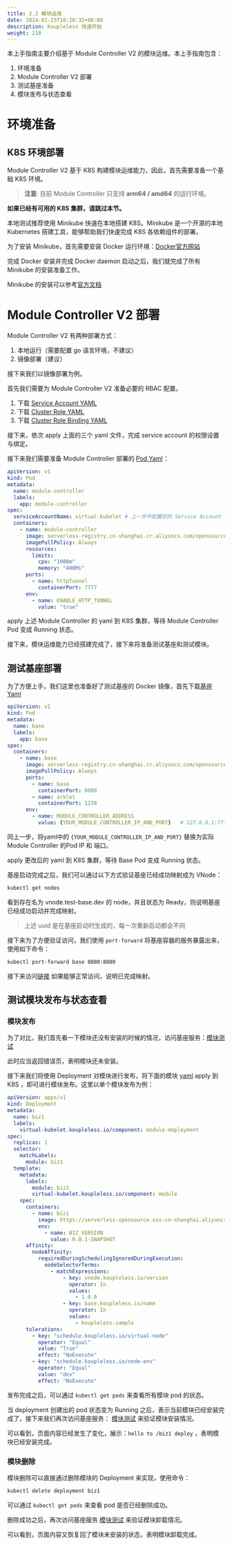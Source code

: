 ```yaml
---
title: 2.2 模块运维
date: 2024-01-25T10:28:32+08:00
description: Koupleless 快速开始
weight: 210
---
```


本上手指南主要介绍基于 Module Controller V2 的模块运维。本上手指南包含：

1. 环境准备
2. Module Controller V2 部署
3. 测试基座准备
4. 模块发布与状态查看

# 环境准备

## K8S 环境部署

Module Controller V2 基于 K8S 构建模块运维能力，因此，首先需要准备一个基础 K8S 环境。

> **注意**: 目前 Module Controller 只支持 **arm64 / amd64** 的运行环境。

**如果已经有可用的 K8S 集群，请跳过本节。**

本地测试推荐使用 Minikube 快速在本地搭建 K8S。Minikube 是一个开源的本地 Kubernetes 搭建工具，能够帮助我们快速完成 K8S 各依赖组件的部署。

为了安装 Minikube，首先需要安装 Docker 运行环境：[Docker官方网站](https://www.docker.com/get-started/)

完成 Docker 安装并完成 Docker daemon 启动之后，我们就完成了所有 Minikube 的安装准备工作。

Minikube 的安装可以参考[官方文档](https://minikube.sigs.k8s.io/docs/start/?arch=%2Fmacos%2Farm64%2Fstable%2Fbinary+download)

# Module Controller V2 部署

Module Controller V2 有两种部署方式：
1. 本地运行（需要配置 go 语言环境，不建议）
2. 镜像部署（建议）

接下来我们以镜像部署为例。

首先我们需要为 Module Controller V2 准备必要的 RBAC 配置。

1. 下载 [Service Account YAML](https://github.com/koupleless/module-controller/blob/main/samples/rbac/base_service_account.yaml)
2. 下载 [Cluster Role YAML](https://github.com/koupleless/module-controller/blob/main/samples/rbac/base_service_account_cluster_role.yaml)
3. 下载 [Cluster Role Binding YAML](https://github.com/koupleless/module-controller/blob/main/samples/rbac/base_service_account_cluster_role_binding.yaml)

接下来，依次 apply 上面的三个 yaml 文件，完成 service account 的权限设置与绑定。

接下来我们需要准备 Module Controller 部署的 [Pod Yaml](https://github.com/koupleless/module-controller/tree/main/example/quick-start/module-controller.yaml)：

```yaml
apiVersion: v1
kind: Pod
metadata:
  name: module-controller
  labels:
    app: module-controller
spec:
  serviceAccountName: virtual-kubelet # 上一步中配置好的 Service Account
  containers:
    - name: module-controller
      image: serverless-registry.cn-shanghai.cr.aliyuncs.com/opensource/release/module-controller-v2:v2.1.2 # 已经打包好的镜像
      imagePullPolicy: Always
      resources:
        limits:
          cpu: "1000m"
          memory: "400Mi"
      ports:
        - name: httpTunnel
          containerPort: 7777
      env:
        - name: ENABLE_HTTP_TUNNEL
          value: "true"
```

apply 上述 Module Controller 的 yaml 到 K8S 集群，等待 Module Controller Pod 变成 Running 状态。

接下来，模块运维能力已经搭建完成了，接下来将准备测试基座和测试模块。

## 测试基座部署

为了方便上手，我们这里也准备好了测试基座的 Docker 镜像，首先下载[基座 Yaml](https://github.com/koupleless/module-controller/tree/main/example/quick-start/base.yaml)

```yaml
apiVersion: v1
kind: Pod
metadata:
  name: base
  labels:
    app: base
spec:
  containers:
    - name: base
      image: serverless-registry.cn-shanghai.cr.aliyuncs.com/opensource/test/base-web:1.4.0 # 已经打包好的镜像, 镜像来源 https://github.com/koupleless/samples/blob/main/springboot-samples/web/tomcat/Dockerfile
      imagePullPolicy: Always
      ports:
        - name: base
          containerPort: 8080
        - name: arklet
          containerPort: 1238
      env:
        - name: MODULE_CONTROLLER_ADDRESS
          value: {YOUR_MODULE_CONTROLLER_IP_AND_PORT}   # 127.0.0.1:7777
```

同上一步，将yaml中的 `{YOUR_MODULE_CONTROLLER_IP_AND_PORT}` 替换为实际 Module Controller 的Pod IP 和 端口。

apply 更改后的 yaml 到 K8S 集群，等待 Base Pod 变成 Running 状态。

基座启动完成之后，我们可以通过以下方式验证基座已经成功映射成为 VNode：

```bash
kubectl get nodes
```

看到存在名为 vnode.test-base.dev 的 node，并且状态为 Ready，则说明基座已经成功启动并完成映射。

> 上述 uuid 是在基座启动时生成的，每一次重新启动都会不同

接下来为了方便验证访问，我们使用 `port-forward` 将基座容器的服务暴露出来，使用如下命令：

```bash
kubectl port-forward base 8080:8080
```

接下来访问[链接](http://localhost:8080/biz1) 如果能够正常访问，说明已完成映射。

## 测试模块发布与状态查看

### 模块发布

为了对比，我们首先看一下模块还没有安装的时候的情况，访问基座服务：[模块测试](http://localhost:8080/biz1)

此时应当返回错误页，表明模块还未安装。

接下来我们将使用 Deployment 对模块进行发布，将下面的模块 [yaml](https://github.com/koupleless/module-controller/tree/main/example/quick-start/module.yaml) apply 到 K8S ，即可进行模块发布。这里以单个模块发布为例：

```yaml
apiVersion: apps/v1
kind: Deployment
metadata:
  name: biz1
  labels:
    virtual-kubelet.koupleless.io/component: module-deployment
spec:
  replicas: 1
  selector:
    matchLabels:
      module: biz1
  template:
    metadata:
      labels:
        module: biz1
        virtual-kubelet.koupleless.io/component: module
    spec:
      containers:
        - name: biz1
          image: https://serverless-opensource.oss-cn-shanghai.aliyuncs.com/module-packages/stable/biz1-web-single-host-0.0.1-SNAPSHOT-ark-biz.jar
          env:
            - name: BIZ_VERSION
              value: 0.0.1-SNAPSHOT
      affinity:
        nodeAffinity:
          requiredDuringSchedulingIgnoredDuringExecution:
            nodeSelectorTerms:
              - matchExpressions:
                  - key: vnode.koupleless.io/version
                    operator: In
                    values:
                      - 1.0.0
                  - key: base.koupleless.io/name
                    operator: In
                    values:
                      - koupleless-sample
      tolerations:
        - key: "schedule.koupleless.io/virtual-node"
          operator: "Equal"
          value: "True"
          effect: "NoExecute"
        - key: "schedule.koupleless.io/node-env"
          operator: "Equal"
          value: "dev"
          effect: "NoExecute"
```

发布完成之后，可以通过 `kubectl get pods` 来查看所有模块 pod 的状态。

当 deployment 创建出的 pod 状态变为 Running 之后，表示当前模块已经安装完成了，接下来我们再次访问基座服务： [模块测试](http://localhost:8080/biz1) 来验证模块安装情况。

可以看到，页面内容已经发生了变化，展示：`hello to /biz1 deploy` ，表明模块已经安装完成。

### 模块删除

模块删除可以直接通过删除模块的 Deployment 来实现，使用命令：

```bash
kubectl delete deployment biz1
```

可以通过 `kubectl get pods` 来查看 pod 是否已经删除成功。

删除成功之后，再次访问基座服务 [模块测试](http://localhost:8080/biz1) 来验证模块卸载情况。

可以看到，页面内容又恢复回了模块未安装的状态，表明模块卸载完成。
